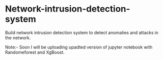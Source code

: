 # Network-intrusion-detection-system
Build network intrusion detection system to detect anomalies and attacks in the network. 

Note:- Soon I will be uploading upadted version of jupyter notebook with Randomeforest and XgBoost.
